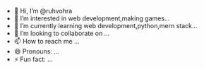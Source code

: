 - 👋 Hi, I’m @ruhvohra
- 👀 I’m interested in web development,making games...
- 🌱 I’m currently learning web development,python,mern stack...
- 💞️ I’m looking to collaborate on ...
- 📫 How to reach me ...
- 😄 Pronouns: ...
- ⚡ Fun fact: ...

<!---
ruhvohra/ruhvohra is a ✨ special ✨ repository because its `README.md` (this file) appears on your GitHub profile.
You can click the Preview link to take a look at your changes.
--->
